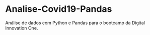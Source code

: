 # Analise-Covid19-Pandas
Análise de dados com Python e Pandas para o bootcamp da Digital Innovation One.
